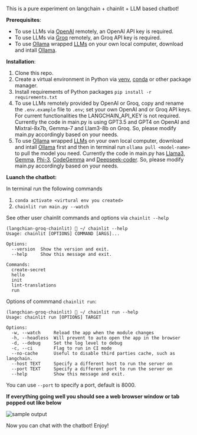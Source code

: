 This is a pure experiment on langchain + chainlit + LLM  based chatbot! 

**Prerequisites**:
* To use LLMs via [OpenAI](https://platform.openai.com/docs/models/overview) remotely, an OpenAI API key is required.
* To use LLMs via [Groq](https://wow.groq.com/) remotely, an Groq API key is required.
* To use [Ollama](https://ollama.com/) wrapped [LLMs](https://ollama.com/library) on your own local computer, download and intall [Ollama](https://ollama.com/download).

**Installation**:
1. Clone this repo. 
2. Create a virtual environment in Python via [venv](https://docs.python.org/3/library/venv.html), [conda](https://conda.io/projects/conda/en/latest/user-guide/getting-started.html) or other package manager.
3. Install requirements of Python packages
```pip install -r requirements.txt```
4. To use LLMs remotely provided by OpenAI or Groq, copy and rename the ```.env.example``` file to ```.env```; set your own OpenAI and or Groq API keys. For current functionalities the LANGCHAIN_API_KEY is not required. Currently the code in main.py is using GPT3.5 and GPT4 on OpenAI and Mixtral-8x7b, Gemma-7 and Llam3-8b on Groq. So, please modify main.py accordingly based on your needs.
5. To use [Ollama](https://ollama.com/) wrapped [LLMs](https://ollama.com/library) on your own local computer, download and intall [Ollama](https://ollama.com/download) first and then in terminal run ```ollama pull <model-name>``` to pull the model you need. Currently the code in main.py has [Llama3](https://ollama.com/library/llama3), [Gemma](https://ollama.com/library/gemma), [Phi-3](https://ollama.com/library/phi3), [CodeGemma](https://ollama.com/library/codegemma) and [Deepseek-coder](https://ollama.com/library/deepseek-coder). So, please modify main.py accordingly based on your needs.
   
**Luanch the chatbot:**

In terminal run the following commands
1. ```conda activate <virtural env you created>```
2. ```chainlit run main.py --watch```
   
See other user chainlit commands and options via ```chainlit --help```
```
(langchian-groq-chainlit)  ~/ chainlit --help
Usage: chainlit [OPTIONS] COMMAND [ARGS]...

Options:
  --version  Show the version and exit.
  --help     Show this message and exit.

Commands:
  create-secret
  hello
  init
  lint-translations
  run
```
Options of commmand ```chainlit run```:
```
(langchian-groq-chainlit)  ~/ chainlit run --help
Usage: chainlit run [OPTIONS] TARGET

Options:
  -w, --watch     Reload the app when the module changes
  -h, --headless  Will prevent to auto open the app in the browser
  -d, --debug     Set the log level to debug
  -c, --ci        Flag to run in CI mode
  --no-cache      Useful to disable third parties cache, such as langchain.
  --host TEXT     Specify a different host to run the server on
  --port TEXT     Specify a different port to run the server on
  --help          Show this message and exit.
```
You can use ```--port``` to specify a port, default is 8000. 

**If everything going well you should see a web browser window or tab popped out like below**

![sample output](sample.png)

Now you can chat with the chatbot! Enjoy!